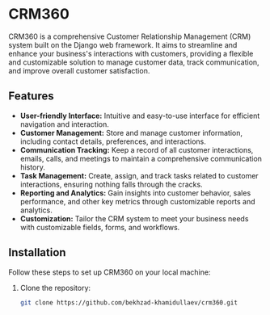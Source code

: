 # CRM360

CRM360 is a comprehensive Customer Relationship Management (CRM) system built on the Django web framework. It aims to streamline and enhance your business's interactions with customers, providing a flexible and customizable solution to manage customer data, track communication, and improve overall customer satisfaction.

## Features

- **User-friendly Interface:** Intuitive and easy-to-use interface for efficient navigation and interaction.
- **Customer Management:** Store and manage customer information, including contact details, preferences, and interactions.
- **Communication Tracking:** Keep a record of all customer interactions, emails, calls, and meetings to maintain a comprehensive communication history.
- **Task Management:** Create, assign, and track tasks related to customer interactions, ensuring nothing falls through the cracks.
- **Reporting and Analytics:** Gain insights into customer behavior, sales performance, and other key metrics through customizable reports and analytics.
- **Customization:** Tailor the CRM system to meet your business needs with customizable fields, forms, and workflows.

## Installation

Follow these steps to set up CRM360 on your local machine:

1. Clone the repository:

   ```bash
   git clone https://github.com/bekhzad-khamidullaev/crm360.git
